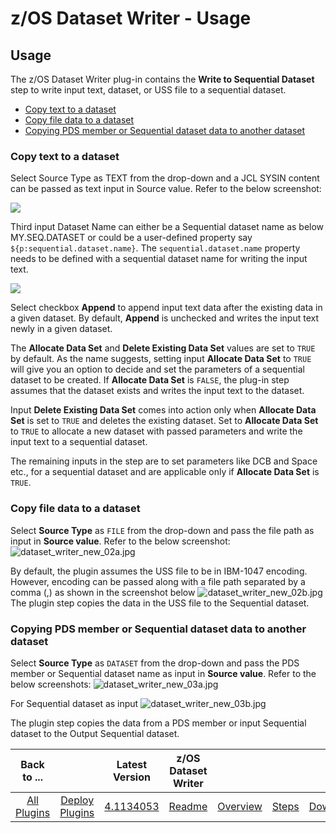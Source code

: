 
# z/OS Dataset Writer - Usage

## Usage

The z/OS Dataset Writer plug-in contains the **Write to Sequential Dataset** step to write input text, dataset, or USS file to a sequential dataset.

* [Copy text to a dataset](copy-text-to-a-dataset)
* [Copy file data to a dataset](copy-file-data-to-a-dataset)
* [Copying PDS member or Sequential dataset data to another dataset](copying-pds-member-or-sequential-dataset-data-to-another-dataset)

### Copy text to a dataset

Select Source Type as TEXT from the drop-down and a JCL SYSIN content can be passed as text input in Source value. Refer to the below screenshot:

[![](picture1.png?resize=320%2C130)](picture1.png)

Third input Dataset Name can either be a Sequential dataset name as below MY.SEQ.DATASET or could be a user-defined property say ```${p:sequential.dataset.name}```. The `sequential.dataset.name` property needs to be defined with a sequential dataset name for writing the input text.

[![](zos-dataset-writer-plugin.png?resize=420%2C445)](zos-dataset-writer-plugin.png)

Select checkbox **Append** to append input text data after the existing data in a given dataset. By default, **Append** is unchecked and writes the input text newly in a given dataset.

The **Allocate Data Set** and **Delete Existing Data Set** values are set to `TRUE` by default. As the name suggests, setting input **Allocate Data Set** to `TRUE` will give you an option to decide and set the parameters of a sequential dataset to be created. If **Allocate Data Set** is `FALSE`, the plug-in step assumes that the dataset exists and writes the input text to the dataset.

Input **Delete Existing Data Set** comes into action only when **Allocate Data Set** is set to `TRUE` and deletes the existing dataset. Set to **Allocate Data Set** to `TRUE` to allocate a new dataset with passed parameters and write the input text to a sequential dataset.

The remaining inputs in the step are to set parameters like DCB and Space etc., for a sequential dataset and are applicable only if **Allocate Data Set** is `TRUE`.

### Copy file data to a dataset

Select **Source Type** as `FILE` from the drop-down and pass the file path as input in **Source value**. Refer to the below screenshot:
![dataset_writer_new_02a.jpg](dataset_writer_new_02a.jpg)

By default, the plugin assumes the USS file to be in IBM-1047 encoding. However, encoding can be passed along with a file path separated by a comma (,) as shown in the screenshot below
![dataset_writer_new_02b.jpg](dataset_writer_new_02b.jpg)
The plugin step copies the data in the USS file to the Sequential dataset.

### Copying PDS member or Sequential dataset data to another dataset

Select **Source Type** as `DATASET` from the drop-down and pass the PDS member or Sequential dataset name as input in **Source value**. Refer to the below screenshots:
![dataset_writer_new_03a.jpg](dataset_writer_new_03a.jpg)

For Sequential dataset as input
![dataset_writer_new_03b.jpg](dataset_writer_new_03b.jpg)

The plugin step copies the data from a PDS member or input Sequential dataset to the Output Sequential dataset.

|Back to ...||Latest Version|z/OS Dataset Writer ||||
| :---: | :---: | :---: | :---: | :---: | :---: | :---: |
|[All Plugins](../../index.md)|[Deploy Plugins](../README.md)|[4.1134053](https://github.com/UrbanCode/IBM-UCD-PLUGINS/raw/main/files/zos-dataset-writer/ucd-plugins-zos-dataset-writer-4.1134053.zip)|[Readme](README.md)|[Overview](overview.md)|[Steps](steps.md)|[Downloads](downloads.md)|
